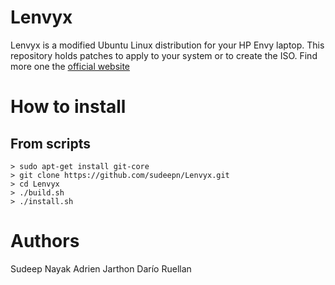 Lenvyx
======

Lenvyx is a modified Ubuntu Linux distribution for your HP Envy laptop.
This repository holds patches to apply to your system or to create the ISO.
Find more one the [official website](http://lenvyx.com)

How to install
==============

From scripts
------------

    > sudo apt-get install git-core
    > git clone https://github.com/sudeepn/Lenvyx.git
    > cd Lenvyx
    > ./build.sh
    > ./install.sh

Authors
=====
Sudeep Nayak
Adrien Jarthon
Darío Ruellan